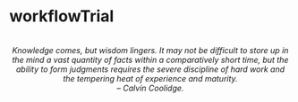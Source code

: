 # workflowTrial
<!-- QUOTE:START -->
<p align="center"><br><i>Knowledge comes, but wisdom lingers. It may not be difficult to store up in the mind a vast quantity of facts within a comparatively short time, but the ability to form judgments requires the severe discipline of hard work and the tempering heat of experience and maturity.</i><br><i>– Calvin Coolidge.</i><br></p>
<!-- QUOTE:END -->

